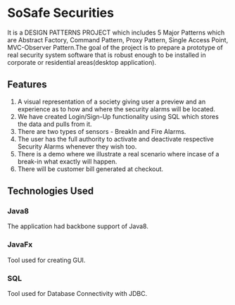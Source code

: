 # SoSafe Securities <br>
It is a DESIGN PATTERNS PROJECT which includes 5 Major Patterns which are Abstract Factory, Command Pattern, Proxy Pattern, Single Access Point, MVC-Observer Pattern.The goal of the project is to prepare a prototype of real security system software that is robust enough to be installed in corporate or residential areas(desktop application).<br>

## Features <br>
1. A visual representation of a society giving user a preview and an experience as to how and where the
security alarms will be located.
2. We have created Login/Sign-Up functionality using SQL which stores the data and pulls from it. 
3. There are two types of sensors - BreakIn and Fire Alarms.
4. The user has the full authority to activate and deactivate respective Security Alarms whenever they wish too.
5. There is a demo where we illustrate a real scenario where incase of a break-in what exactly will happen.
6. There will be customer bill generated at checkout. <br>

## Technologies Used
### Java8
The application had backbone support of Java8.
### JavaFx 
Tool used for creating GUI.
### SQL
Tool used for Database Connectivity with JDBC.
